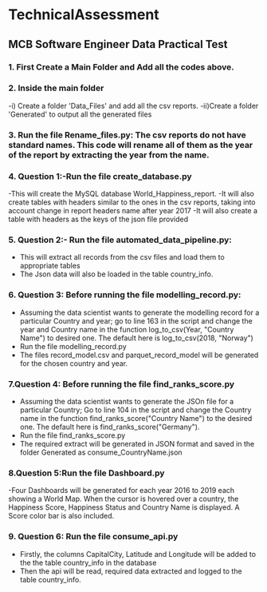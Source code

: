 # TechnicalAssessment
## MCB Software Engineer Data Practical Test

### 1. First Create a Main Folder and Add all the codes above.
### 2. Inside the main folder
  -i) Create a folder 'Data_Files' and add all the csv reports.
  -ii)Create a folder 'Generated' to output all the generated files
### 3. Run the file Rename_files.py: The csv reports do not have standard names. This code will rename all of them as the year of the report by extracting the year from the name.
### 4. Question 1:-Run the file create_database.py 
  -This will create the MySQL database World_Happiness_report. 
  -It will also create tables with headers similar to the ones in the csv reports, taking into account change in report headers name after year 2017
  -It will also create a table with headers as the keys of the json file provided
### 5. Question 2:- Run the file automated_data_pipeline.py:
  - This will extract all records from the csv files and load them to appropriate tables
  - The Json data will also be loaded in the table country_info.
### 6. Question 3: Before running the file modelling_record.py:
  - Assuming the data scientist wants to generate the modelling record for a particular Country and year; go to line 163 in the script and change the year and Country name in the function log_to_csv(Year, "Country Name") to desired one. The default here is log_to_csv(2018, "Norway")
  - Run the file modelling_record.py
  - The files record_model.csv and parquet_record_model will be generated for the chosen country and year.
### 7.Question 4: Before running the file find_ranks_score.py
  - Assuming the data scientist wants to generate the JSOn file for a particular Country; Go to line 104 in the script and change the Country name in the function find_ranks_score("Country Name") to the desired one. The default here is find_ranks_score("Germany").
  - Run the file find_ranks_score.py
  - The required extract will be generated in JSON format and saved in the folder Generated as consume_CountryName.json
### 8.Question 5:Run the file Dashboard.py
  -Four Dashboards will be generated for each year 2016 to 2019 each showing a World Map. When the cursor is hovered over a country, the Happiness Score, Happiness Status and Country Name is displayed. A Score color bar is also included.
  
### 9. Question 6: Run the file consume_api.py
  - Firstly, the columns CapitalCity, Latitude and Longitude will be added to the the table country_info in the database
  - Then the api will be read, required data extracted and logged to the table country_info.
 
